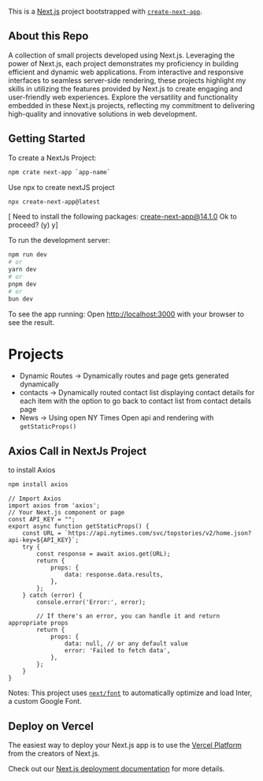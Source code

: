 This is a [Next.js](https://nextjs.org/) project bootstrapped with [`create-next-app`](https://github.com/vercel/next.js/tree/canary/packages/create-next-app).



## About this Repo

A collection of small projects developed using Next.js. Leveraging the power of Next.js, each project demonstrates my proficiency in building efficient and dynamic web applications. From interactive and responsive interfaces to seamless server-side rendering, these projects highlight my skills in utilizing the features provided by Next.js to create engaging and user-friendly web experiences. Explore the versatility and functionality embedded in these Next.js projects, reflecting my commitment to delivering high-quality and innovative solutions in web development. 



## Getting Started
To create a NextJs Project:
```bash
npm crate next-app `app-name`
```
Use npx to create nextJS project
```bash
npx create-next-app@latest
```

[ Need to install the following packages:
  create-next-app@14.1.0
Ok to proceed? (y) y]

To run the development server:
```bash
npm run dev
# or
yarn dev
# or
pnpm dev
# or
bun dev
```
To see the app running:
Open [http://localhost:3000](http://localhost:3000) with your browser to see the result.

# Projects
* Dynamic Routes -> Dynamically routes and page gets generated dynamically
* contacts -> Dynamically routed contact list displaying contact details for each item with the option to go back to contact list from contact details page
* News -> Using open NY Times Open api and rendering with `getStaticProps()`


## Axios Call in NextJs Project
to install Axios
```bash
npm install axios
```
```JS
// Import Axios
import axios from 'axios';
// Your Next.js component or page
const API_KEY = "";
export async function getStaticProps() {
    const URL = `https://api.nytimes.com/svc/topstories/v2/home.json?api-key=${API_KEY}`;
    try {
        const response = await axios.get(URL);
        return {
            props: {
                data: response.data.results,
            },
        };
    } catch (error) {
        console.error('Error:', error);

        // If there's an error, you can handle it and return appropriate props
        return {
            props: {
                data: null, // or any default value
                error: 'Failed to fetch data',
            },
        };
    }
}
```

Notes:
This project uses [`next/font`](https://nextjs.org/docs/basic-features/font-optimization) to automatically optimize and load Inter, a custom Google Font.

## Deploy on Vercel

The easiest way to deploy your Next.js app is to use the [Vercel Platform](https://vercel.com/new?utm_medium=default-template&filter=next.js&utm_source=create-next-app&utm_campaign=create-next-app-readme) from the creators of Next.js.

Check out our [Next.js deployment documentation](https://nextjs.org/docs/deployment) for more details.
